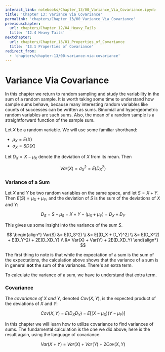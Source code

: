 ```yaml
---
interact_link: notebooks/Chapter_13/00_Variance_Via_Covariance.ipynb
title: 'Chapter 13: Variance Via Covariance'
permalink: 'chapters/Chapter_13/00_Variance_Via_Covariance'
previouschapter:
  url: chapters/Chapter_12/04_Heavy_Tails
  title: '12.4 Heavy Tails'
nextchapter:
  url: chapters/Chapter_13/01_Properties_of_Covariance
  title: '13.1 Properties of Covariance'
redirect_from:
  - 'chapters/chapter-13/00-variance-via-covariance'
---
```


# Variance Via Covariance

In this chapter we return to random sampling and study the variability in the sum of a random sample. It is worth taking some time to understand how sample sums behave, because many interesting random variables like counts of successes can be written as sums. Binomial and hypergeometric random variables are such sums. Also, the mean of a random sample is a straightforward function of the sample sum. 

Let $X$ be a random variable. We will use some familiar shorthand:

- $\mu_X = E(X)$
- $\sigma_X = SD(X)$

Let $D_X = X - \mu_X$ denote the deviation of $X$ from its mean. Then

$$
Var(X) = \sigma_X^2 = E(D_X^2)
$$

### Variance of a Sum
Let $X$ and $Y$ be two random variables on the same space, and let $S = X+Y$. Then $E(S) = \mu_X + \mu_Y$, and the deviation of $S$ is the sum of the deviations of $X$ and $Y$:

$$
D_S ~ = ~ S - \mu_S ~ = ~ X + Y - (\mu_X + \mu_Y) ~ = ~ D_X + D_Y
$$

This gives us some insight into the variance of the sum $S$.

$$
\begin{align*}
Var(S) &= E(D_S^2) \\
&= E[(D_X + D_Y)^2] \\
&= E(D_X^2) + E(D_Y^2) + 2E(D_XD_Y) \\
&= Var(X) + Var(Y) + 2E(D_XD_Y)
\end{align*}
$$

The first thing to note is that while the expectation of a sum is the sum of the expectations, the calculation above shows that the variance of a sum is in general **not** the sum of the variances. There's an extra term. 

To calculate the variance of a sum, we have to understand that extra term. 

### Covariance
The *covariance of $X$ and $Y$*, denoted $Cov(X, Y)$, is the expected product of the deviations of $X$ and $Y$:

$$
Cov(X, Y) ~ = ~ E(D_XD_Y) ~=~ E[(X - \mu_X)(Y - \mu_Y)]
$$

In this chapter we will learn how to utilize covariance to find variances of sums. The fundamental calculation is the one we did above; here is the result again, using the language of covariance.

$$
Var(X+Y) ~ = ~ Var(X) + Var(Y) + 2Cov(X, Y)
$$
